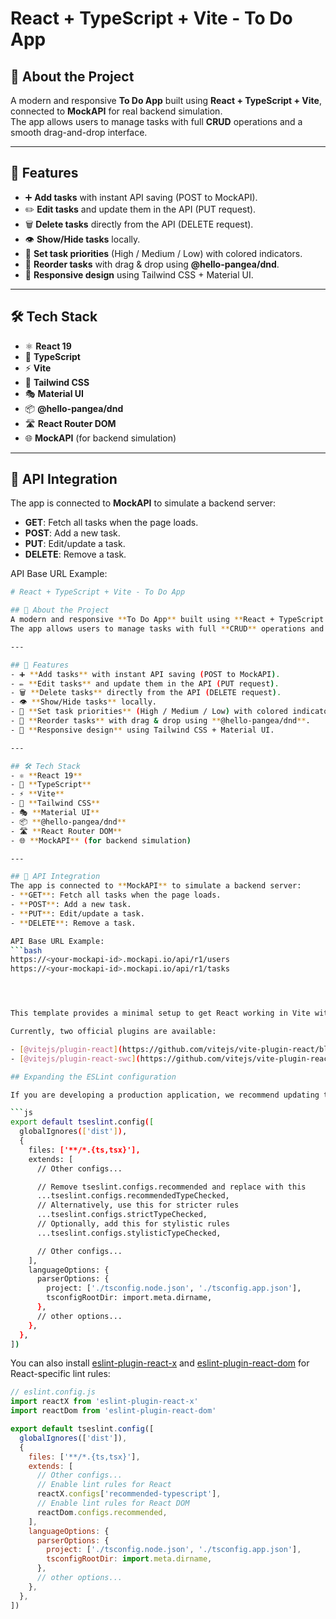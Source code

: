# React + TypeScript + Vite - To Do App

## 📝 About the Project
A modern and responsive **To Do App** built using **React + TypeScript + Vite**, connected to **MockAPI** for real backend simulation.  
The app allows users to manage tasks with full **CRUD** operations and a smooth drag-and-drop interface.

---

## 🚀 Features
- ➕ **Add tasks** with instant API saving (POST to MockAPI).
- ✏️ **Edit tasks** and update them in the API (PUT request).
- 🗑️ **Delete tasks** directly from the API (DELETE request).
- 👁️ **Show/Hide tasks** locally.
- 🎯 **Set task priorities** (High / Medium / Low) with colored indicators.
- 🔄 **Reorder tasks** with drag & drop using **@hello-pangea/dnd**.
- 🎨 **Responsive design** using Tailwind CSS + Material UI.

---

## 🛠️ Tech Stack
- ⚛ **React 19**
- 📜 **TypeScript**
- ⚡ **Vite**
- 🎨 **Tailwind CSS**
- 🎭 **Material UI**
- 📦 **@hello-pangea/dnd**
- 🛣 **React Router DOM**
- 🌐 **MockAPI** (for backend simulation)

---

## 📡 API Integration
The app is connected to **MockAPI** to simulate a backend server:  
- **GET**: Fetch all tasks when the page loads.
- **POST**: Add a new task.
- **PUT**: Edit/update a task.
- **DELETE**: Remove a task.

API Base URL Example:  
```bash
# React + TypeScript + Vite - To Do App

## 📝 About the Project
A modern and responsive **To Do App** built using **React + TypeScript + Vite**, connected to **MockAPI** for real backend simulation.  
The app allows users to manage tasks with full **CRUD** operations and a smooth drag-and-drop interface.

---

## 🚀 Features
- ➕ **Add tasks** with instant API saving (POST to MockAPI).
- ✏️ **Edit tasks** and update them in the API (PUT request).
- 🗑️ **Delete tasks** directly from the API (DELETE request).
- 👁️ **Show/Hide tasks** locally.
- 🎯 **Set task priorities** (High / Medium / Low) with colored indicators.
- 🔄 **Reorder tasks** with drag & drop using **@hello-pangea/dnd**.
- 🎨 **Responsive design** using Tailwind CSS + Material UI.

---

## 🛠️ Tech Stack
- ⚛ **React 19**
- 📜 **TypeScript**
- ⚡ **Vite**
- 🎨 **Tailwind CSS**
- 🎭 **Material UI**
- 📦 **@hello-pangea/dnd**
- 🛣 **React Router DOM**
- 🌐 **MockAPI** (for backend simulation)

---

## 📡 API Integration
The app is connected to **MockAPI** to simulate a backend server:  
- **GET**: Fetch all tasks when the page loads.
- **POST**: Add a new task.
- **PUT**: Edit/update a task.
- **DELETE**: Remove a task.

API Base URL Example:  
```bash
https://<your-mockapi-id>.mockapi.io/api/r1/users
https://<your-mockapi-id>.mockapi.io/api/r1/tasks




This template provides a minimal setup to get React working in Vite with HMR and some ESLint rules.

Currently, two official plugins are available:

- [@vitejs/plugin-react](https://github.com/vitejs/vite-plugin-react/blob/main/packages/plugin-react) uses [Babel](https://babeljs.io/) for Fast Refresh
- [@vitejs/plugin-react-swc](https://github.com/vitejs/vite-plugin-react/blob/main/packages/plugin-react-swc) uses [SWC](https://swc.rs/) for Fast Refresh

## Expanding the ESLint configuration

If you are developing a production application, we recommend updating the configuration to enable type-aware lint rules:

```js
export default tseslint.config([
  globalIgnores(['dist']),
  {
    files: ['**/*.{ts,tsx}'],
    extends: [
      // Other configs...

      // Remove tseslint.configs.recommended and replace with this
      ...tseslint.configs.recommendedTypeChecked,
      // Alternatively, use this for stricter rules
      ...tseslint.configs.strictTypeChecked,
      // Optionally, add this for stylistic rules
      ...tseslint.configs.stylisticTypeChecked,

      // Other configs...
    ],
    languageOptions: {
      parserOptions: {
        project: ['./tsconfig.node.json', './tsconfig.app.json'],
        tsconfigRootDir: import.meta.dirname,
      },
      // other options...
    },
  },
])
```

You can also install [eslint-plugin-react-x](https://github.com/Rel1cx/eslint-react/tree/main/packages/plugins/eslint-plugin-react-x) and [eslint-plugin-react-dom](https://github.com/Rel1cx/eslint-react/tree/main/packages/plugins/eslint-plugin-react-dom) for React-specific lint rules:

```js
// eslint.config.js
import reactX from 'eslint-plugin-react-x'
import reactDom from 'eslint-plugin-react-dom'

export default tseslint.config([
  globalIgnores(['dist']),
  {
    files: ['**/*.{ts,tsx}'],
    extends: [
      // Other configs...
      // Enable lint rules for React
      reactX.configs['recommended-typescript'],
      // Enable lint rules for React DOM
      reactDom.configs.recommended,
    ],
    languageOptions: {
      parserOptions: {
        project: ['./tsconfig.node.json', './tsconfig.app.json'],
        tsconfigRootDir: import.meta.dirname,
      },
      // other options...
    },
  },
])
```
